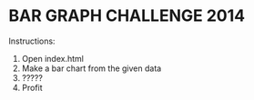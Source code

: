 BAR GRAPH CHALLENGE 2014
========================

Instructions:

1. Open index.html
2. Make a bar chart from the given data
3. ?????
4. Profit
